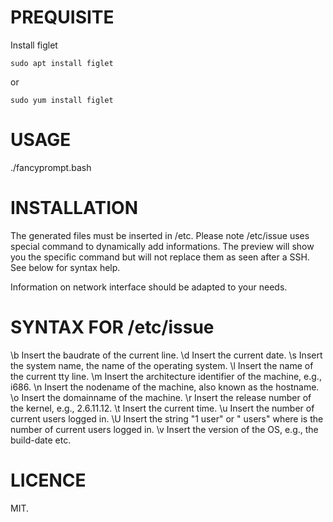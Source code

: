 PREQUISITE
==========

Install figlet

```
sudo apt install figlet
```

or

```
sudo yum install figlet
```

USAGE
=====

./fancyprompt.bash


INSTALLATION
============

The generated files must be inserted in /etc.
Please note /etc/issue uses special command to dynamically add informations.
The preview will show you the specific command but will not replace them as seen after a SSH.
See below for syntax help.

Information on network interface should be adapted to your needs.


SYNTAX FOR /etc/issue
=====================

\b   Insert the baudrate of the current line.
\d   Insert the current date.
\s   Insert the system name, the name of the operating system.
\l   Insert the name of the current tty line.
\m   Insert the architecture identifier of the machine, e.g., i686.
\n   Insert the nodename of the machine, also known as the hostname.
\o   Insert the domainname of the machine.
\r   Insert the release number of the kernel, e.g., 2.6.11.12.
\t   Insert the current time.
\u   Insert the number of current users logged in.
\U   Insert the string "1 user" or "<n> users" where <n> is the
     number of current users logged in.
\v   Insert the version of the OS, e.g., the build-date etc.

LICENCE
=======

MIT.
